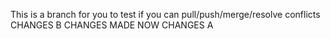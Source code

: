This is a branch for you to test if you can pull/push/merge/resolve conflicts
CHANGES B
CHANGES MADE NOW
CHANGES A
